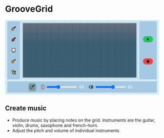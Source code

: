 # GrooveGrid

![GrooveGrid](/public/GrooveGrid.png)

## Create music

- Produce music by placing notes on the grid. Instruments are the guitar, violin, drums, saxophone and french-horn.
- Adjust the pitch and volume of individual instruments